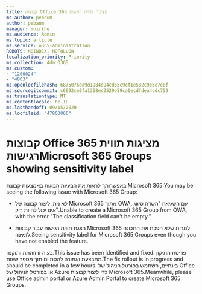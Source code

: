 ```yaml
---
title: קבוצות Office 365 מציגות תווית רגישות
ms.author: pebaum
author: pebaum
manager: mnirkhe
ms.audience: Admin
ms.topic: article
ms.service: o365-administration
ROBOTS: NOINDEX, NOFOLLOW
localization_priority: Priority
ms.collection: Adm_O365
ms.custom:
- "1200024"
- "4803"
ms.openlocfilehash: 6875076da9d1984d94cd65c9cf1e582c9e5e7e8f
ms.sourcegitcommit: c6692ce0fa1358ec3529e59ca0ecdfdea4cdc759
ms.translationtype: MT
ms.contentlocale: he-IL
ms.lasthandoff: 09/15/2020
ms.locfileid: "47803066"
---
```

# <a name="microsoft-365-groups-showing-sensitivity-label"></a><span data-ttu-id="8cb33-102">קבוצות Office 365 מציגות תווית רגישות</span><span class="sxs-lookup"><span data-stu-id="8cb33-102">Microsoft 365 Groups showing sensitivity label</span></span>

<span data-ttu-id="8cb33-103">באפשרותך לראות את הבעיות הבאות באמצעות קבוצת Microsoft 365:</span><span class="sxs-lookup"><span data-stu-id="8cb33-103">You may be seeing the following issue with Microsoft 365 Group:</span></span>

- <span data-ttu-id="8cb33-104">לא ניתן ליצור קבוצה של Microsoft 365 מתוך OWA, עם השגיאה "השדה סיווג אינו יכול להיות ריק".</span><span class="sxs-lookup"><span data-stu-id="8cb33-104">Unable to create a Microsoft 365 Group from OWA, with the error "The classification field can't be empty."</span></span>

- <span data-ttu-id="8cb33-105">הצגת תווית רגישות עבור קבוצות Microsoft 365 למרות שלא הפכת את התכונה לזמינה.</span><span class="sxs-lookup"><span data-stu-id="8cb33-105">Seeing sensitivity label for Microsoft 365 Groups even though you have not enabled the feature.</span></span>

<span data-ttu-id="8cb33-106">בעיה זו זוהתה ותוקנה.</span><span class="sxs-lookup"><span data-stu-id="8cb33-106">This issue has been identified and fixed.</span></span> <span data-ttu-id="8cb33-107">פריסת התיקון מתבצעת ואמורה להסתיים תוך מספר שעות.</span><span class="sxs-lookup"><span data-stu-id="8cb33-107">The fix rollout is in progress and should be completed in a few hours.</span></span> <span data-ttu-id="8cb33-108">בינתיים, השתמש בפורטל הניהול של Office או בפורטל הניהול של Azure כדי ליצור קבוצות Microsoft 365.</span><span class="sxs-lookup"><span data-stu-id="8cb33-108">Meanwhile, please use Office admin portal or Azure Admin Portal to create Microsoft 365 Groups.</span></span>  
